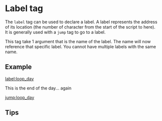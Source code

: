 # Label tag

The `label` tag can be used to declare a label.
A label represents the address of its location (the number of character from the start of the script to here).
It is generally used with a `jump` tag to go to a label.

This tag take 1 argument that is the name of the label.
The name will now reference that specific label.
You cannot have multiple labels with the same name.

## Example

<!-- Declare a label to use for later -->
<label:loop_day>

<!-- much later -->
This is the end of the day... again<p>
<jump:loop_day>

## Tips
